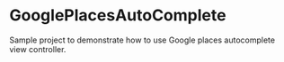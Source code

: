# GooglePlacesAutoComplete
Sample project to demonstrate how to use Google places autocomplete view controller. 
